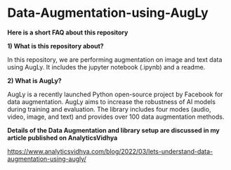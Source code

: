 # Data-Augmentation-using-AugLy
**Here is a short FAQ about this repository**

**1) What is this repository about?**

In this repository, we are performing augmentation on image and text data using AugLy. It includes the jupyter notebook (.ipynb) and a readme.

**2) What is AugLy?**

AugLy is a recently launched Python open-source project by Facebook for data augmentation. AugLy aims to increase the robustness of AI models during training and evaluation. The library includes four modes (audio, video, image, and text) and provides over 100 data augmentation methods.

**Details of the Data Augmentation and library setup are discussed in my article published on AnalyticsVidhya**

https://www.analyticsvidhya.com/blog/2022/03/lets-understand-data-augmentation-using-augly/
